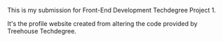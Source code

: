 This is my submission for Front-End Development Techdegree Project 1.

It's the profile website created from altering the code provided by Treehouse Techdegree.